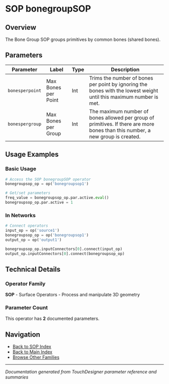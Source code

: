 # SOP bonegroupSOP

## Overview

The Bone Group SOP groups primitives by common bones (shared bones).

## Parameters

| Parameter | Label | Type | Description |
|-----------|-------|------|-------------|
| `bonesperpoint` | Max Bones per Point | Int | Trims the number of bones per point by ignoring the bones with the lowest weight until this maximum number is met. |
| `bonespergroup` | Max Bones per Group | Int | The maximum number of bones allowed per group of primitives. If there are more bones than this number, a new group is created. |

## Usage Examples

### Basic Usage

```python
# Access the SOP bonegroupSOP operator
bonegroupsop_op = op('bonegroupsop1')

# Get/set parameters
freq_value = bonegroupsop_op.par.active.eval()
bonegroupsop_op.par.active = 1
```

### In Networks

```python
# Connect operators
input_op = op('source1')
bonegroupsop_op = op('bonegroupsop1')
output_op = op('output1')

bonegroupsop_op.inputConnectors[0].connect(input_op)
output_op.inputConnectors[0].connect(bonegroupsop_op)
```

## Technical Details

### Operator Family

**SOP** - Surface Operators - Process and manipulate 3D geometry

### Parameter Count

This operator has **2** documented parameters.

## Navigation

- [Back to SOP Index](../SOP/SOP_INDEX.md)
- [Back to Main Index](../OPERATORS_INDEX.md)
- [Browse Other Families](../OPERATORS_INDEX.md#quick-navigation)

---
*Documentation generated from TouchDesigner parameter reference and summaries*
